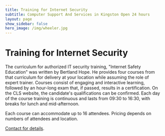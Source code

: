 ```yaml
---
title: Training for Internet Security
subtitle: Computer Support And Services in Kingston Open 24 hours
layout: page
show_sidebar: false
hero_image: /img/wheeler.jpg
---
```


# Training for Internet Security

The curriculum for authorized IT security training, "Internet Safety Education" was written by Bertland Hope. He provides four courses from that curriculum for delivery at your location while assuming the role of expert trainer. Courses consist of engaging and interactive learning, followed by an hour-long exam that, if passed, results in a certification. On the CLS website, the candidate's qualifications can be confirmed.
Each day of the course training is continuous and lasts from 09:30 to 16:30, with breaks for lunch and mid-afternoon.

Each course can accommodate up to 16 attendees. Pricing depends on numbers of attendees and location.

<a href="/connect/" target="_blank">Contact for details</a>.

